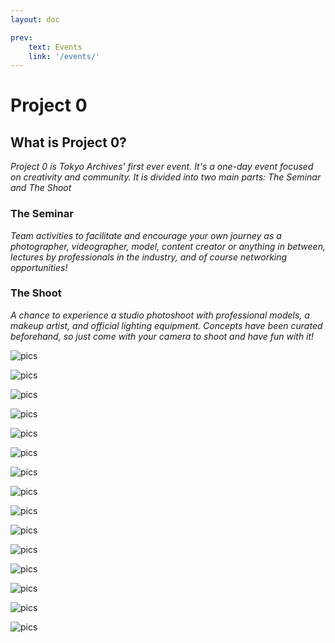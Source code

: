 ```yaml
---
layout: doc

prev:
    text: Events
    link: '/events/'
---
```


# Project 0

## What is Project 0?

*Project 0 is  Tokyo Archives' first ever event. It's a one-day event focused on creativity and community. It is divided into two main parts: The Seminar and The Shoot*

### The Seminar

*Team activities to facilitate and encourage your own journey as a photographer, videographer, model, content creator or anything in between, lectures by professionals in the industry, and of course networking opportunities!*

### The Shoot

*A chance to experience a studio photoshoot with professional models, a makeup artist, and official lighting equipment. Concepts have been curated beforehand, so just come with your camera to shoot and have fun with it!*

![pics](/img/events/project-0/1.png)

![pics](/img/events/project-0/2.png)

![pics](/img/events/project-0/3.png)

![pics](/img/events/project-0/4.png)

![pics](/img/events/project-0/5.png)

![pics](/img/events/project-0/6.png)

![pics](/img/events/project-0/7.png)

![pics](/img/events/project-0/8.png)

![pics](/img/events/project-0/9.png)

![pics](/img/events/project-0/10.png)

![pics](/img/events/project-0/11.png)

![pics](/img/events/project-0/12.png)

![pics](/img/events/project-0/13.png)

![pics](/img/events/project-0/14.png)

![pics](/img/events/project-0/15.png)
